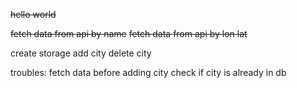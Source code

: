 ~~hello world~~ 

~~fetch data from api by name~~
~~fetch data from api by lon lat~~ 

create storage 
add city 
delete city 

troubles:
fetch data before adding city 
check if city is already in db 
